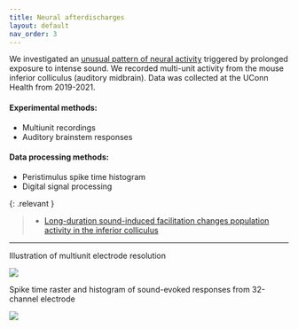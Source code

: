```yaml
---
title: Neural afterdischarges
layout: default
nav_order: 3
---
```


We investigated an [unusual pattern of neural activity](https://www.nature.com/articles/srep20757) triggered by prolonged exposure to intense sound. We recorded multi-unit activity from the mouse inferior colliculus (auditory midbrain). Data was collected at the UConn Health from 2019-2021.

#### Experimental methods: 
- Multiunit recordings
- Auditory brainstem responses

#### Data processing methods: 
- Peristimulus spike time histogram
- Digital signal processing

{: .relevant }
> - [Long-duration sound-induced facilitation changes population activity in the inferior colliculus](https://www.frontiersin.org/articles/10.3389/fnsys.2022.920642/full)

---
Illustration of multiunit electrode resolution

![](../../assets/images/mua.png)

Spike time raster and histogram of sound-evoked responses from 32-channel electrode

![](../../assets/images/toneevoked.png)



